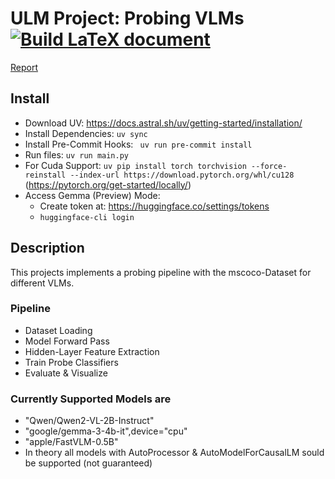 # ULM Project: Probing VLMs [![Build LaTeX document](https://github.com/JDev2001/ULM_Probing_VLMs/actions/workflows/build-pdf.yml/badge.svg?branch=main)](https://github.com/JDev2001/ULM_Probing_VLMs/actions/workflows/build-pdf.yml)

[Report](https://github.com/JDev2001/ULM_Probing_VLMs/blob/main/report.pdf)


## Install
- Download UV: https://docs.astral.sh/uv/getting-started/installation/
- Install Dependencies: ```uv sync```
- Install Pre-Commit Hooks: ``` uv run pre-commit install```
- Run files: ```uv run main.py```
- For Cuda Support: ```uv pip install torch torchvision --force-reinstall --index-url https://download.pytorch.org/whl/cu128``` (https://pytorch.org/get-started/locally/)
- Access Gemma (Preview) Mode:
    - Create token at: https://huggingface.co/settings/tokens
    - ```huggingface-cli login```

## Description
This projects implements a probing pipeline with the mscoco-Dataset for different VLMs.

### Pipeline
- Dataset Loading
- Model Forward Pass
- Hidden-Layer Feature Extraction
- Train Probe Classifiers
- Evaluate & Visualize

### Currently Supported Models are
- "Qwen/Qwen2-VL-2B-Instruct"
- "google/gemma-3-4b-it",device="cpu"
- "apple/FastVLM-0.5B"
- In theory all models with AutoProcessor & AutoModelForCausalLM sould be supported (not guaranteed)

